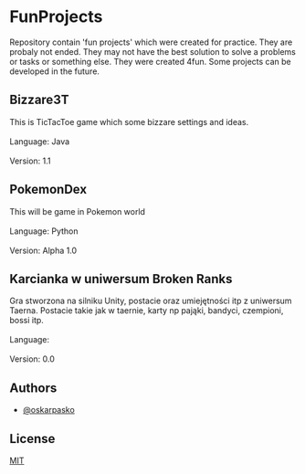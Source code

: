 # FunProjects

Repository contain 'fun projects' which were created for practice. 
They are probaly not ended. 
They may not have the best solution to solve a problems or tasks or something else. 
They were created 4fun. Some projects can be developed in the future.

## Bizzare3T
This is TicTacToe game which some bizzare settings and ideas.<br /><br />
Language: Java<br /><br />
Version: 1.1

## PokemonDex

This will be game in Pokemon world<br /><br />
Language: Python<br /><br />
Version: Alpha 1.0

## Karcianka w uniwersum Broken Ranks
Gra stworzona na silniku Unity, postacie oraz umiejętności itp z uniwersum Taerna.
Postacie takie jak w taernie, karty np pająki, bandyci, czempioni, bossi itp.<br /><br />
Language: <br /><br />
Version: 0.0

## Authors

- [@oskarpasko](https://www.github.com/oskarpasko)



## License

[MIT](https://choosealicense.com/licenses/mit/)
